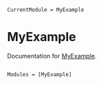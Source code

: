 ```@meta
CurrentModule = MyExample
```

# MyExample

Documentation for [MyExample](https://github.com/maucejo/MyExample.jl).

```@index
```

```@autodocs
Modules = [MyExample]
```
